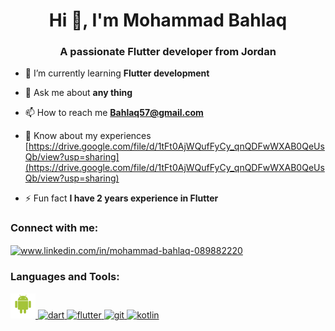 <h1 align="center">Hi 👋, I'm Mohammad Bahlaq</h1>
<h3 align="center">A passionate Flutter developer from Jordan</h3>

- 🌱 I’m currently learning **Flutter development**

- 💬 Ask me about **any thing**

- 📫 How to reach me **Bahlaq57@gmail.com**

- 📄 Know about my experiences [https://drive.google.com/file/d/1tFt0AjWQufFyCy_qnQDFwWXAB0QeUsQb/view?usp=sharing](https://drive.google.com/file/d/1tFt0AjWQufFyCy_qnQDFwWXAB0QeUsQb/view?usp=sharing)

- ⚡ Fun fact **I have 2 years experience in Flutter**

<h3 align="left">Connect with me:</h3>
<p align="left">
<a href="https://linkedin.com/in/www.linkedin.com/in/mohammad-bahlaq-089882220" target="blank"><img align="center" src="https://raw.githubusercontent.com/rahuldkjain/github-profile-readme-generator/master/src/images/icons/Social/linked-in-alt.svg" alt="www.linkedin.com/in/mohammad-bahlaq-089882220" height="30" width="40" /></a>
</p>

<h3 align="left">Languages and Tools:</h3>
<p align="left"> <a href="https://developer.android.com" target="_blank" rel="noreferrer"> <img src="https://raw.githubusercontent.com/devicons/devicon/master/icons/android/android-original-wordmark.svg" alt="android" width="40" height="40"/> </a> <a href="https://dart.dev" target="_blank" rel="noreferrer"> <img src="https://www.vectorlogo.zone/logos/dartlang/dartlang-icon.svg" alt="dart" width="40" height="40"/> </a> <a href="https://flutter.dev" target="_blank" rel="noreferrer"> <img src="https://www.vectorlogo.zone/logos/flutterio/flutterio-icon.svg" alt="flutter" width="40" height="40"/> </a> <a href="https://git-scm.com/" target="_blank" rel="noreferrer"> <img src="https://www.vectorlogo.zone/logos/git-scm/git-scm-icon.svg" alt="git" width="40" height="40"/> </a> <a href="https://kotlinlang.org" target="_blank" rel="noreferrer"> <img src="https://www.vectorlogo.zone/logos/kotlinlang/kotlinlang-icon.svg" alt="kotlin" width="40" height="40"/> </a> </p>
